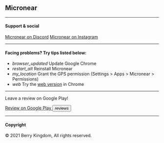<h2> Micronear </h2>

<hr>
<h4> Support & social </h4>
<a href="https://discord.gg/5edwBtNrZk">Micronear on Discord</a>
<a href="https://www.instagram.com/_micronear_/">Micronear on Instagram</a>

<hr>
<h4> Facing problems? Try tips listed below: </h4>

<ul class="demo-list-icon mdl-list">
  <li class="mdl-list__item">
    <span class="mdl-list__item-primary-content">
    <i class="material-icons mdl-list__item-icon">browser_updated</i>
    Update Google Chrome
  </span>
  </li>
  <li class="mdl-list__item">
    <span class="mdl-list__item-primary-content">
    <i class="material-icons mdl-list__item-icon">restart_alt</i>
    Reinstall Micronear
  </span>
  </li>
  <li class="mdl-list__item">
    <span class="mdl-list__item-primary-content">
    <i class="material-icons mdl-list__item-icon">my_location</i>
    Grant the GPS permission (Settings > Apps > Micronear > Permissions)
  </span>
  </li>
  <li class="mdl-list__item">
    <span class="mdl-list__item-primary-content">
    <i class="material-icons mdl-list__item-icon">web</i>
    Try the <a href="https://micronear.berrykingdom.xyz">web version</a> in Chrome
  </span>
  </li>
</ul>


<hr>
<p>Leave a review on Google Play!</p>

<a href="https://play.google.com/store/apps/details?id=xyz.berrykingdom.micronear" target="_blank" class="nodecoration" id="mnpage__website">
  <span class="mdl-chip mdl-chip--deletable">
    <span class="mdl-chip__text" id="mnpage__website_text">Review on Google Play</span>
    <button type="button" class="mdl-chip__action"><i class="material-icons">reviews</i></button>
  </span>
</a>
<hr>
<h4> Copyright </h4>
<p>&copy; 2021 Berry Kingdom, All rights reserved. </p>